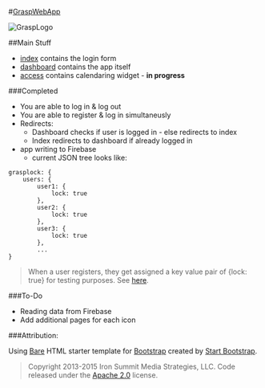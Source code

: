 #[GraspWebApp](https://grasplock.firebaseapp.com/)

![GraspLogo](http://grasplock.com/images/GraspWhiteSlogan.png)

##Main Stuff

* [index](index.html) contains the login form
* [dashboard](dashboard.html) contains the app itself
* [access](access.html) contains calendaring widget - **in progress**


###Completed

* You are able to log in & log out
* You are able to register & log in simultaneusly
* Redirects: 
	* Dashboard checks if user is logged in - else redirects to index
	* Index redirects to dashboard if already logged in
* app writing to Firebase
	* current JSON tree looks like: 
	
```
grasplock: {
	users: {
		user1: {
			lock: true
		},
		user2: {
			lock: true
		},
		user3: {
			lock: true
		},
		...
}
```

> When a user registers, they get assigned a key value pair of {lock: true} for testing purposes. See [here](index.html#L301).


###To-Do
* Reading data from Firebase
* Add additional pages for each icon


###Attribution:

Using [Bare](http://startbootstrap.com/template-overviews/bare/) HTML starter template for [Bootstrap](http://getbootstrap.com/) created by [Start Bootstrap](http://startbootstrap.com/).

> Copyright 2013-2015 Iron Summit Media Strategies, LLC. Code released under the [Apache 2.0](https://github.com/IronSummitMedia/startbootstrap-bare/blob/gh-pages/LICENSE) license.